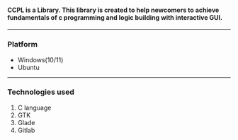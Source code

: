 <h4>CCPL is a Library. This library is created to help newcomers to achieve
fundamentals of c programming and logic building with interactive GUI.</h4>
<hr>

<h3>Platform</h3>
<ul>
<li>Windows(10/11)</li>
<li>Ubuntu</li>
</ul>

<hr>
<h3>Technologies used</h3>
<ol>
<li>C language</li>
<li>GTK</li>
<li>Glade</li>
<li>Gitlab</li>
</ol>
